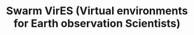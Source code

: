 ---
description: 'VirES for Swarm is a highly interactive data manipulation and retrieval
  interface for the ESA Swarm constellation mission products. It includes tools for
  studying various geomagnetic models by comparing them to the Swarm satellite measurements
  at given space weather and ionospheric conditions. '
notes: 'Built for time series


  Intended for event-based analyses (not large-scale data analyses) - is this correct?


  What are the components of VirES? The web server; viresclient (Python interface);
  JupyterBook (instructional/educational resources?)'
record_last_updated: Fri, 11 Feb 2022 14:16:25 GMT
shortname: swarm_vires
thumbnail_url: https://magneticearth.org/favicon.png
title: Swarm VirES (Virtual environments for Earth observation Scientists)
uuid: f17fe315-f2cb-48f5-8d42-bf6fa7306bc6
website_link: https://vires.services/
---